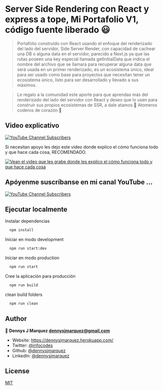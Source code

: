 # Server Side Rendering con React y express a tope, Mi Portafolio V1, código fuente liberado :smiley:

> Portafolio construido con React usando el enfoque del renderizado del lado del servidor, Side Server Render, con capacidad de cachear una DB o alguna data en el servidor, parecido a Next.js ya que las rutas poseen una key especial llamada getInitialData que indica el nombre del archivo que se llamara para recuperar alguna data que será usada en un primer renderizado, es un ecosistema único, ideal para ser usado como base para proyectos que necesitan tener un ecosistema único, listo para ser desarrollado y llevado a sus máximos.



> Le regalo a la comunidad este aporte para que aprendas más del renderizado del lado del servidor con React y deseo que lo usen para construir sus propios ecosistemas de SSR, a dale atamos :muscle: Atomeros coderos de corazón :blue_heart:

## Video explicativo
[<img alt="YouTube Channel Subscribers" src="https://img.shields.io/youtube/channel/subscribers/UCwRM751r6YjHpWJA-xsRr2A?label=Suscribirme&style=social">](https://www.youtube.com/channel/UCwRM751r6YjHpWJA-xsRr2A)

Si necesitan apoyo les dejo este video donde explico el cómo funciona todo y que hace cada cosa, RECOMENDADO.

[![Vean el video que les grabe donde les explico el cómo funciona todo y que hace cada cosa](https://img.youtube.com/vi/imMjHxYrWk8/0.jpg)](https://www.youtube.com/watch?v=imMjHxYrWk8)

## Apóyenme suscríbanse en mi canal YouTube ...
[<img alt="YouTube Channel Subscribers" src="https://img.shields.io/youtube/channel/subscribers/UCwRM751r6YjHpWJA-xsRr2A?label=Suscribirme&style=social">](https://www.youtube.com/channel/UCwRM751r6YjHpWJA-xsRr2A)


## Ejecutar localmente

Instalar dependencias

```bash
  npm install
```

Iniciar en modo development

```bash
  npm run start:dev
```

Iniciar en modo production

```bash
  npm run start
```

Cree la aplicación para producción

```bash
  npm run build
```

clean build folders

```bash
  npm run clean
```

## Author

👤 **Dennys J Marquez <dennysjmarquez@gmail.com>**

* Website: https://dennysjmarquez.herokuapp.com/
* Twitter: [@infocodes](https://twitter.com/infocodes)
* Github: [@dennysjmarquez](https://github.com/dennysjmarquez)
* LinkedIn: [@dennysjmarquez](https://linkedin.com/in/dennysjmarquez)

## License

[MIT](https://choosealicense.com/licenses/mit/)
